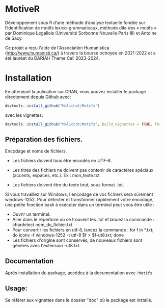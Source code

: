 # MotiveR

 Développement sous R d’une méthode d’analyse textuelle fondée sur l’identification de motifs lexico-grammaticaux, méthode dite des « motifs » par Dominique Legallois (Université Sorbonne Nouvelle Paris III) et Antoine de Sacy. 
 
 Ce projet a reçu l'aide de l'Association Humanistica (http://www.humanisti.ca/) à travers la bourse octroyée en 2021-2022 et a été lauréat du DARIAH Theme Call 2023-2024.

# Installation

En attendant la pulication sur CRAN, vous pouvez installer le package 
directement depuis Github avec:

```r
devtools::install_github("Malichot/Motifs")
```

avec les vignettes:

```r
devtools::install_github("Malichot/Motifs", build_vignettes = TRUE, force = TRUE)
```

## Préparation des fichiers.

Encodage et noms de fichiers.

* Les fichiers doivent tous être encodés en UTF-8.

* Les titres des fichiers ne doivent pas contenir de caractères spéciaux (accents, espaces, etc.). Ex : mon_texte.txt

* Les fichiers doivent être du texte brut, sous format .txt.

Si vous travaillez sur Windows, l'encodage de vos fichiers sera sûrement windows-1252. Pour détecter et transformer rapidement votre encodage, une petite fonction bash à exécuter dans un terminal peut vous être utile :

- Ouvrir un terminal.
- Aller dans le répertoire où se trouvent les .txt et lancez la commande : chardetect nom\_du\_fichier.txt
- Pour convertir les fichiers en utf-8, lancez la commande : for f in *.txt; do iconv -f windows-1252 -t utf-8 $f > $f-ut8.txt; done
- Les fichiers d'origine sont conservés, de nouveaux fichiers sont générés avec l'extension -ut8.txt.

## Documentation

Après installation du package, accédez à la documentation avec `?Motifs`

## Usage:

Se référer aux vignettes dans le dossier "doc" où le package est installé.
